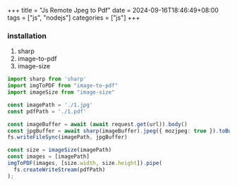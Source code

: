 +++
title = "Js Remote Jpeg to Pdf"
date = 2024-09-16T18:46:49+08:00
tags = ["js", "nodejs"]
categories = ["js"]
+++

### installation

1. sharp
1. image-to-pdf
1. image-size

```typescript
import sharp from 'sharp'
import imgToPDF from "image-to-pdf"
import imageSize from "image-size"

const imagePath = './1.jpg'
const pdfPath = './1.pdf'

const imageBuffer = await (await request.get(url)).body()
const jpgBuffer = await sharp(imageBuffer).jpeg({ mozjpeg: true }).toBuffer()
fs.writeFileSync(imagePath, jpgBuffer)

const size = imageSize(imagePath)
const images = [imagePath]
imgToPDF(images, [size.width, size.height]).pipe(
  fs.createWriteStream(pdfPath)
);
```

